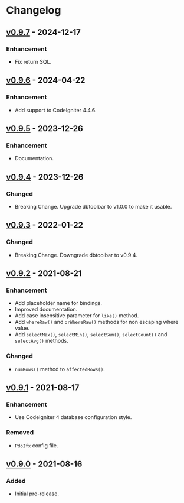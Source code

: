 # Changelog

## [v0.9.7](https://github.com/nfaiz/ci4-ifx/compare/v0.9.6...v0.9.7) - 2024-12-17

### Enhancement
- Fix return SQL.

## [v0.9.6](https://github.com/nfaiz/ci4-ifx/compare/v0.9.5...v0.9.6) - 2024-04-22

### Enhancement
- Add support to CodeIgniter 4.4.6.

## [v0.9.5](https://github.com/nfaiz/ci4-ifx/compare/v0.9.4...v0.9.5) - 2023-12-26

### Enhancement
- Documentation.

## [v0.9.4](https://github.com/nfaiz/ci4-ifx/compare/v0.9.3...v0.9.4) - 2023-12-26

### Changed
- Breaking Change. Upgrade dbtoolbar to v1.0.0 to make it usable.


## [v0.9.3](https://github.com/nfaiz/ci4-ifx/compare/v0.9.2...v0.9.3) - 2022-01-22

### Changed
- Breaking Change. Downgrade dbtoolbar to v0.9.4.


## [v0.9.2](https://github.com/nfaiz/ci4-ifx/compare/v0.9.1...v0.9.2) - 2021-08-21

### Enhancement

- Add placeholder name for bindings.
- Improved documentation.
- Add case insensitive parameter for `like()` method.
- Add `whereRaw()` and `orWhereRaw()` methods for non escaping where value.
- Add `selectMax()`, `selectMin()`, `selectSum()`, `selectCount()` and `selectAvg()` methods.

### Changed

- `numRows()` method to `affectedRows()`.


## [v0.9.1](https://github.com/nfaiz/ci4-ifx/compare/v0.9.0...v0.9.1) - 2021-08-17

### Enhancement

- Use CodeIgniter 4 database configuration style.

### Removed

- `PdoIfx` config file.


## [v0.9.0](https://github.com/nfaiz/ci4-ifx/releases/tag/v0.9.0) - 2021-08-16

### Added

- Initial pre-release.
